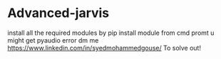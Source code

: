 # Advanced-jarvis



install all the required modules by  pip install module from cmd promt
u might get pyaudio error 
dm me https://www.linkedin.com/in/syedmohammedgouse/
To solve out!
